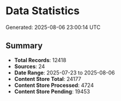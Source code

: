 # Data Statistics

Generated: 2025-08-06 23:00:14 UTC

## Summary

- **Total Records**: 12418
- **Sources**: 24
- **Date Range**: 2025-07-23 to 2025-08-06
- **Content Store Total**: 24177
- **Content Store Processed**: 4724
- **Content Store Pending**: 19453
